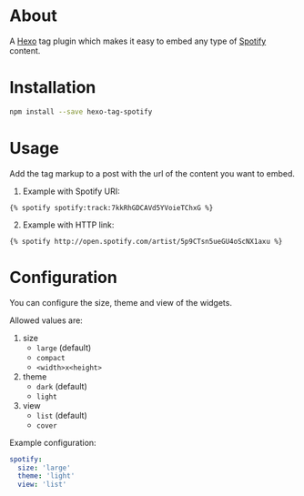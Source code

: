 # About #

A [Hexo](http://hexo.io/) tag plugin which makes it easy to embed any type of [Spotify](https://www.spotify.com) content.


# Installation #

```sh
npm install --save hexo-tag-spotify
```


# Usage #

Add the tag markup to a post with the url of the content you want to embed.

1. Example with Spotify URI:

```
{% spotify spotify:track:7kkRhGDCAVd5YVoieTChxG %}
```

2. Example with HTTP link:

```
{% spotify http://open.spotify.com/artist/5p9CTsn5ueGU4oScNX1axu %}
```

# Configuration #

You can configure the size, theme and view of the widgets.

Allowed values are:

1. size
	* `large` (default)
	* `compact`
	* `<width>x<height>`
2. theme
	* `dark` (default)
	* `light`
3. view
	* `list` (default)
	* `cover`

Example configuration:

```yml
spotify:
  size: 'large'
  theme: 'light'
  view: 'list'
```
